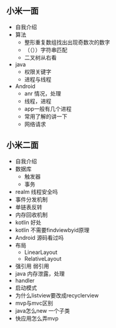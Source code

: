 
## 小米一面
- 自我介绍
- 算法
  - 整形重复数组找出出现奇数次的数字
  - （（））字符串匹配
  - 二叉树从右看
- java
  - 权限关键字
  - 进程与线程
- Android
  - anr 情况，处理
  - 线程，进程
  - app一般有几个进程
  - 常用了解的讲一下
  - 网络请求


## 小米二面
- 自我介绍
- 数据库
  - 触发器
  - 事务
- realm 线程安全吗
- 事件分发机制
- 单链表反转
- 内存回收机制
- kotlin 好处
- kotlin 不需要findviewbyid原理
- Android 源码看过吗
- 布局
  - LinearLayout
  - RelativeLayout
- 强引用 弱引用
- java 内存泄露，处理
- handler
- 启动模式
- 为什么listview要改成recyclerview
- mvp与mvc区别
- java怎么new 一个子类
- 快应用怎么弄mvp
